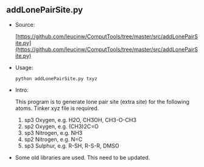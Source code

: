 ## addLonePairSite.py

* Source: 

	[https://github.com/leucinw/ComputTools/tree/master/src/addLonePairSite.py](https://github.com/leucinw/ComputTools/tree/master/src/addLonePairSite.py)

* Usage:
	 
	 ```shell
	 python addLonePairSite.py txyz
	 ```

* Intro:
	
	This program is to generate lone pair site (extra site) for the following atoms. Tinker xyz file is required.

   1. sp3 Oxygen, e.g. H2O, CH3OH, CH3-O-CH3
   1. sp2 Oxygen, e.g. (CH3)2C=O
   1. sp3 Nitrogen, e.g. NH3
   1. sp2 Nitrogen, e.g. N=C
   1. sp3 Sulphur, e.g. R-SH, R-S-R, DMSO

* Some old libraries are used. This need to be updated.
